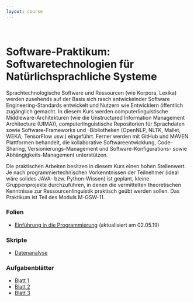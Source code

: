 ```yaml
---
layout: course
---
```


<br>

# Software-Praktikum: Softwaretechnologien für Natürlichsprachliche Systeme

Sprachtechnologische Software und Ressourcen (wie Korpora, Lexika) werden zusehends auf der Basis sich rasch entwickelnder Software Engineering-Standards entwickelt und Nutzern wie Entwicklern öffentlich zugänglich gemacht. In diesem Kurs werden computerlinguistische Middleware-Architekturen (wie die Unstructured Information Management Architecture (UIMA)), computerlinguistische Repositorien für Sprachdaten sowie Software-Frameworks und -Bibliotheken (OpenNLP, NLTK, Mallet, WEKA, TensorFlow usw.) eingeführt. Ferner werden mit GitHub und MAVEN Plattformen behandelt, die kollaborative Softwareentwicklung, Code-Sharing, Versionierungs-Management und Software-Konfigurations- sowie Abhängigkeits-Management unterstützen.

Die praktischen Arbeiten besitzen in diesem Kurs einen hohen Stellenwert. Je nach programmiertechnischen Vorkenntnissen der Teilnehmer (ideal wäre solides JAVA- bzw. Python-Wissen) ist geplant, kleine Gruppenprojekte durchzuführen, in denen die vermittelten theoretischen Kenntnisse zur Ressourcenlinguistik praktisch geübt werden sollen. Das Praktikum ist Teil des Moduls M-GSW-11.


### Folien

* [Einführung in die Programmierung](/downloads/teaching/ss2019/praktikum/slides_praktikum_intro.pdf) (aktualisiert am 02.05.19)

### Skripte

* [Datenanalyse](/downloads/teaching/ss2019/praktikum/skript_datenanalyse.ipynb)

### Aufgabenblätter

* [Blatt 1](/downloads/teaching/ss2019/praktikum/praktikum_1_aufgabe.ipynb)
* [Blatt 2](/downloads/teaching/ss2019/praktikum/praktikum_2_aufgabe.ipynb)
* [Blatt 3](/downloads/teaching/ss2019/praktikum/praktikum_3_aufgabe.ipynb)
